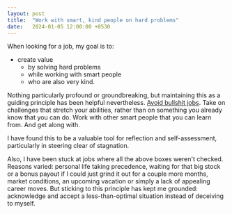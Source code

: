 ```yaml
---
layout: post
title:  "Work with smart, kind people on hard problems"
date:   2024-01-05 12:00:00 +0530
---
```



When looking for a job, my goal is to:
* create value
    * by solving hard problems
    * while working with smart people
    * who are also very kind.

Nothing particularly profound or groundbreaking, but maintaining this as a guiding principle has been helpful nevertheless. [Avoid bullshit jobs](https://en.wikipedia.org/wiki/Bullshit_Jobs). Take on challenges that stretch your abilities, rather than on something you already know that you can do. Work with other smart people that you can learn from. And get along with. 

I have found this to be a valuable tool for reflection and self-assessment, particularly in steering clear of stagnation.

Also, I have been stuck at jobs where  all the above boxes weren't checked. Reasons varied: personal life taking precedence, waiting for that big stock or a bonus payout if I could just grind it out for a couple more months, market conditions, an upcoming vacation or simply a lack of appealing career moves.  But sticking to this principle has kept me grounded: acknowledge and accept a less-than-optimal situation instead of deceiving to myself. 